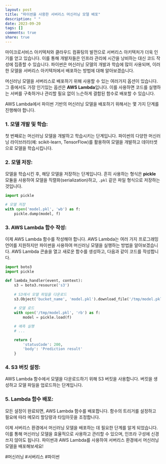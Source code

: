 ```yaml
---
layout: post
title: "파이썬을 사용한 서버리스 머신러닝 모델 배포"
description: " "
date: 2023-09-20
tags: []
comments: true
share: true
---
```


마이크로서비스 아키텍처와 클라우드 컴퓨팅의 발전으로 서버리스 아키텍처가 더욱 인기를 얻고 있습니다. 이를 통해 개발자들은 인프라 관리에 시간을 낭비하는 대신 코드 작성에 집중할 수 있습니다. 파이썬은 머신러닝 모델의 개발과 학습에 많이 사용되며, 이러한 모델을 서버리스 아키텍처에서 배포하는 방법에 대해 알아보겠습니다.

머신러닝 모델을 서버리스로 배포하기 위해 사용할 수 있는 여러가지 옵션이 있습니다. 그 중에서도 가장 인기있는 옵션은 **AWS Lambda**입니다. 이를 사용하면 코드를 실행하는 서버를 구축하거나 관리할 필요 없이 느슨하게 결합된 함수로 배포할 수 있습니다.

AWS Lambda에서 파이썬 기반의 머신러닝 모델을 배포하기 위해서는 몇 가지 단계를 진행해야 합니다.

### 1. 모델 개발 및 학습:

첫 번째로는 머신러닝 모델을 개발하고 학습시키는 단계입니다. 파이썬의 다양한 머신러닝 라이브러리(예: scikit-learn, TensorFlow)를 활용하여 모델을 개발하고 데이터셋으로 모델을 학습시킵니다.

### 2. 모델 저장:

모델을 학습시킨 후, 해당 모델을 저장하는 단계입니다. 흔히 사용하는 형식은 **pickle** 모듈을 사용하여 모델을 직렬화(serialization)하고, `.pkl` 같은 파일 형식으로 저장하는 것입니다. 

```python
import pickle

# 모델 저장
with open('model.pkl', 'wb') as f:
    pickle.dump(model, f)
```

### 3. AWS Lambda 함수 작성:

이제 AWS Lambda 함수를 작성해야 합니다. AWS Lambda는 여러 가지 프로그래밍 언어를 지원하지만 파이썬을 사용하여 머신러닝 모델을 실행하는 방법을 알아보겠습니다. AWS Lambda 콘솔을 열고 새로운 함수를 생성하고, 다음과 같이 코드를 작성합니다.

```python
import boto3
import pickle

def lambda_handler(event, context):
    s3 = boto3.resource('s3')
    
    # S3에서 모델 파일을 다운로드
    s3.Object('bucket_name', 'model.pkl').download_file('/tmp/model.pkl')
    
    # 모델 로드
    with open('/tmp/model.pkl', 'rb') as f:
        model = pickle.load(f)

    # 예측 실행
    # ...

    return {
        'statusCode': 200,
        'body': 'Prediction result'
    }
```

### 4. S3 버킷 설정:

AWS Lambda 함수에서 모델을 다운로드하기 위해 S3 버킷을 사용합니다. 버킷을 생성하고 모델 파일을 업로드하는 단계입니다.

### 5. Lambda 함수 배포:

모든 설정이 완료되면, AWS Lambda 함수를 배포합니다. 함수의 트리거를 설정하고 필요에 따라 메모리 할당량과 타임아웃을 조정합니다.

이제 서버리스 환경에서 머신러닝 모델을 배포하는 데 필요한 단계를 알게 되었습니다. 이를 통해 머신러닝 모델을 효율적으로 사용하고 관리할 수 있으며, 인프라 구성에 신경 쓰지 않아도 됩니다. 파이썬과 AWS Lambda를 사용하여 서버리스 환경에서 머신러닝 모델을 배포해보세요!

#머신러닝 #서버리스 #파이썬